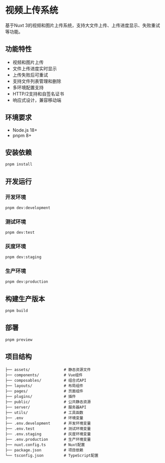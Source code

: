 # 视频上传系统

基于Nuxt 3的视频和图片上传系统，支持大文件上传、上传进度显示、失败重试等功能。

## 功能特性

- 视频和图片上传
- 文件上传进度实时显示
- 上传失败后可重试
- 支持文件列表管理和删除
- 多环境配置支持
- HTTP/2支持和自签名证书
- 响应式设计，兼容移动端

## 环境要求

- Node.js 18+
- pnpm 8+

## 安装依赖

```bash
pnpm install
```

## 开发运行

### 开发环境
```bash
pnpm dev:development
```

### 测试环境
```bash
pnpm dev:test
```

### 灰度环境
```bash
pnpm dev:staging
```

### 生产环境
```bash
pnpm dev:production
```

## 构建生产版本

```bash
pnpm build
```

## 部署

```bash
pnpm preview
```

## 项目结构

```
├── assets/               # 静态资源文件
├── components/           # Vue组件
├── composables/          # 组合式API
├── layouts/              # 布局组件
├── pages/                # 页面组件
├── plugins/              # 插件
├── public/               # 公共静态资源
├── server/               # 服务器API
├── utils/                # 工具函数
├── .env                  # 环境变量
├── .env.development      # 开发环境变量
├── .env.test             # 测试环境变量
├── .env.staging          # 灰度环境变量
├── .env.production       # 生产环境变量
├── nuxt.config.ts        # Nuxt配置
├── package.json          # 项目依赖
└── tsconfig.json         # TypeScript配置
``` 